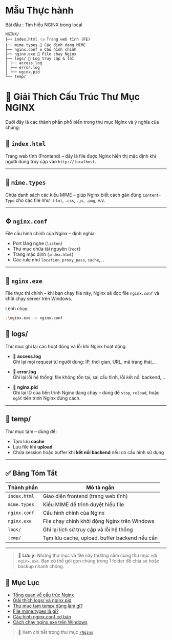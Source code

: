 # Mẫu Thực hành
Bài đầu : Tìm hiểu NGINX trong local
```
NGINX/
├── index.html 👈 Trang web tĩnh (FE)
├── mime.types 📄 Các định dạng MIME
├── nginx.conf ⚙️ Cấu hình chính
├── nginx.exe 🚀 File chạy Nginx
├── logs/ 📁 Log truy cập & lỗi
│ ├── access.log
│ ├── error.log
│ └── nginx.pid
└── temp/
```
# 📁 Giải Thích Cấu Trúc Thư Mục NGINX

Dưới đây là các thành phần phổ biến trong thư mục Nginx và ý nghĩa của chúng:

## 📄 `index.html`
Trang web tĩnh (Frontend) – đây là file được Nginx hiển thị mặc định khi người dùng truy cập vào `http://localhost`.

---

## 📄 `mime.types`
Chứa danh sách các kiểu MIME – giúp Nginx biết cách gán đúng `Content-Type` cho các file như `.html`, `.css`, `.js`, `.png`, v.v.

---

## ⚙️ `nginx.conf`
File cấu hình chính của Nginx – định nghĩa:
- Port lắng nghe (`listen`)
- Thư mục chứa tài nguyên (`root`)
- Trang mặc định (`index.html`)
- Các rule như `location`, `proxy_pass`, `cache`,...

---

## 🚀 `nginx.exe`
File thực thi chính – khi bạn chạy file này, Nginx sẽ đọc file `nginx.conf` và khởi chạy server trên Windows.

Lệnh chạy:
```bash
.\nginx.exe -c nginx.conf
```
## 📁 logs/
Thư mục ghi lại các hoạt động và lỗi khi Nginx hoạt động.

- 📄 **access.log**  
  Ghi lại mọi request từ người dùng: IP, thời gian, URL, mã trạng thái,...

- 📄 **error.log**  
  Ghi lại lỗi hệ thống: file không tồn tại, sai cấu hình, lỗi kết nối backend,...

- 🧠 **nginx.pid**  
  Ghi lại ID của tiến trình Nginx đang chạy – dùng để `stop`, `reload`, hoặc `ngắt` tiến trình Nginx đúng cách.

---

## 📁 temp/
Thư mục tạm – dùng để:

- Tạm lưu **cache**
- Lưu file khi **upload**
- Chứa session hoặc buffer khi **kết nối backend** nếu có cấu hình sử dụng

---

## ✅ Bảng Tóm Tắt

| Thành phần      | Mô tả ngắn                                       |
|------------------|--------------------------------------------------|
| `index.html`     | Giao diện frontend (trang web tĩnh)             |
| `mime.types`     | Kiểu MIME để trình duyệt hiểu file              |
| `nginx.conf`     | Cấu hình chính của Nginx                        |
| `nginx.exe`      | File chạy chính khởi động Nginx trên Windows    |
| `logs/`          | Ghi lại lịch sử truy cập và lỗi hệ thống        |
| `temp/`          | Tạm lưu cache, upload, buffer backend nếu cần   |

---

> 📌 **Lưu ý:** Những thư mục và file này thường nằm cùng thư mục với `nginx.exe`. Bạn có thể gói gọn chúng trong 1 folder để chia sẻ hoặc backup nhanh chóng.
## 📁 Mục Lục

- [Tổng quan về cấu trúc Nginx](./Nginx/tong-quan.md)
- [Giải thích logs/ và nginx.pid](./Nginx/logs.md)
- [Thư mục tạm temp/ dùng làm gì?](./Nginx/temp.md)
- [File mime.types là gì?](./Nginx/mime.md)
- [Cấu hình nginx.conf cơ bản](./Nginx/nginx-conf.md)
- [Cách chạy nginx.exe trên Windows](./Nginx/chay-nginx.md)

> 🧭 Xem chi tiết trong thư mục [`/Nginx`](./NGINX)
